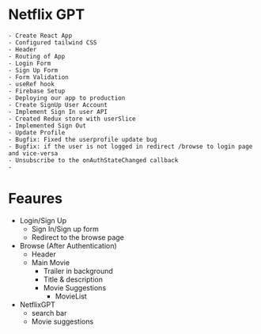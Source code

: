 # Netflix GPT
    - Create React App
    - Configured tailwind CSS
    - Header
    - Routing of App
    - Login Form
    - Sign Up Form
    - Form Validation
    - useRef hook
    - Firebase Setup
    - Deploying our app to production
    - Create SignUp User Account
    - Implement Sign In user API
    - Created Redux store with userSlice
    - Implemented Sign Out
    - Update Profile
    - Bugfix: Fixed the userprofile update bug
    - Bugfix: if the user is not logged in redirect /browse to login page and vice-versa 
    - Unsubscribe to the onAuthStateChanged callback
    - 

# Feaures
- Login/Sign Up
    - Sign In/Sign up form
    - Redirect to the browse page
- Browse (After Authentication)
    - Header
    - Main Movie
        - Trailer in background
        - Title & description
        - Movie Suggestions
            - MovieList
- NetflixGPT
    - search bar
    - Movie suggestions